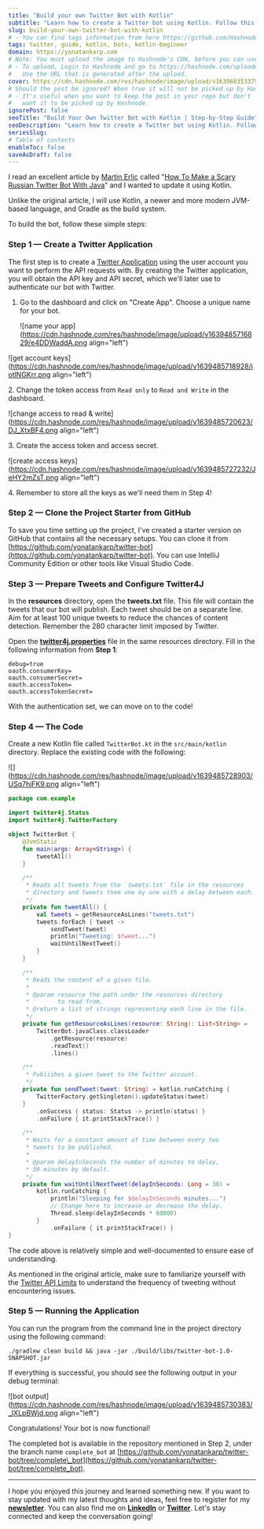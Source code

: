 ```yaml
---
title: "Build your own Twitter Bot with Kotlin"
subtitle: "Learn how to create a Twitter bot using Kotlin. Follow this step-by-step guide to build your own bot and automate your tweets. No coding experience required"
slug: build-your-own-twitter-bot-with-kotlin
# - You can find tags information from here https://github.com/Hashnode/support/blob/main/misc/tags.json
tags: twitter, guide, kotlin, bots, kotlin-beginner
domain: https://yonatankarp.com
# Note: You must upload the image to Hashnode's CDN, before you can use it here.
# - To upload, Login to Hashnode and go to https://hashnode.com/uploader
#   Use the URL that is generated after the upload.
cover: https://cdn.hashnode.com/res/hashnode/image/upload/v1639603533753/qMyvtIuf6.jpeg
# Should the post be ignored? When true it will not be picked up by Hashnode.
# - It's useful when you want to keep the post in your repo but don't
#   want it to be picked up by Hashnode.
ignorePost: false
seoTitle: "Build Your Own Twitter Bot with Kotlin | Step-by-Step Guide"
seoDescription: "Learn how to create a Twitter bot using Kotlin. Follow this step-by-step guide to build your own bot and automate your tweets. No coding experience required"
seriesSlug:
# Table of contents
enableToc: false
saveAsDraft: false
---
```


I read an excellent article by [Martin Erlic](https://medium.com/u/f864d52751a7) called "[How To Make a Scary Russian Twitter Bot With Java](https://medium.com/@SeloSlav/how-to-make-a-scary-russian-twitter-bot-with-java-b7b62768a3ac)" and I wanted to update it using Kotlin.

Unlike the original article, I will use Kotlin, a newer and more modern JVM-based language, and Gradle as the build system.

To build the bot, follow these simple steps:

### Step 1 — Create a Twitter Application

The first step is to create a [Twitter Application](https://apps.twitter.com/) using the user account you want to perform the API requests with. By creating the Twitter application, you will obtain the API key and API secret, which we'll later use to authenticate our bot with Twitter.

1. Go to the dashboard and click on "Create App". Choose a unique name for your bot.
    
    ![name your app](https://cdn.hashnode.com/res/hashnode/image/upload/v1639485716829/e4DDWaddA.png align="left")
    

![get account keys](https://cdn.hashnode.com/res/hashnode/image/upload/v1639485718928/iotlNGKrr.png align="left")

2\. Change the token access from `Read only` to `Read and Write` in the dashboard.

![change access to read & write](https://cdn.hashnode.com/res/hashnode/image/upload/v1639485720623/DJ_XtxBF4.png align="left")

3\. Create the access token and access secret.

![create access keys](https://cdn.hashnode.com/res/hashnode/image/upload/v1639485727232/JeHY2mZsT.png align="left")

4\. Remember to store all the keys as we'll need them in Step 4!

### Step 2 — Clone the Project Starter from GitHub

To save you time setting up the project, I've created a starter version on GitHub that contains all the necessary setups. You can clone it from [https://github.com/yonatankarp/twitter-bot](https://github.com/yonatankarp/twitter-bot). You can use IntelliJ Community Edition or other tools like Visual Studio Code.

### Step 3 — Prepare Tweets and Configure Twitter4J

In the **resources** directory, open the **tweets.txt** file. This file will contain the tweets that our bot will publish. Each tweet should be on a separate line. Aim for at least 100 unique tweets to reduce the chances of content detection. Remember the 280 character limit imposed by Twitter.

Open the [**twitter4j.properties**](http://twitter4j.properties) file in the same resources directory. Fill in the following information from **Step 1**:

```text
debug=true  
oauth.consumerKey=  
oauth.consumerSecret=  
oauth.accessToken=  
oauth.accessTokenSecret=
```

With the authentication set, we can move on to the code!

### Step 4 — The Code

Create a new Kotlin file called `TwitterBot.kt` in the `src/main/kotlin` directory. Replace the existing code with the following:

![](https://cdn.hashnode.com/res/hashnode/image/upload/v1639485728903/USq7hjFK9.png align="left")

```kotlin
package com.example

import twitter4j.Status
import twitter4j.TwitterFactory

object TwitterBot {
    @JvmStatic
    fun main(args: Array<String>) {
        tweetAll()
    }

    /**
     * Reads all tweets from the `tweets.txt` file in the resources
     * directory and tweets them one by one with a delay between each.
     */
    private fun tweetAll() {
        val tweets = getResourceAsLines("tweets.txt")
        tweets.forEach { tweet ->
            sendTweet(tweet)
            println("Tweeting: $tweet...")
            waitUntilNextTweet()
        }
    }

    /**
     * Reads the content of a given file.
     *
     * @param resource the path under the resources directory
     *        to read from.
     * @return a list of strings representing each line in the file.
     */
    private fun getResourceAsLines(resource: String): List<String> =
        TwitterBot.javaClass.classLoader
            .getResource(resource)
            .readText()
            .lines()

    /**
     * Publishes a given tweet to the Twitter account.
     */
    private fun sendTweet(tweet: String) = kotlin.runCatching {
        TwitterFactory.getSingleton().updateStatus(tweet)
    }
        .onSuccess { status: Status -> println(status) }
        .onFailure { it.printStackTrace() }

    /**
     * Waits for a constant amount of time between every two
     * tweets to be published.
     *
     * @param delayInSeconds the number of minutes to delay,
     * 30 minutes by default.
     */
    private fun waitUntilNextTweet(delayInSeconds: Long = 30) =
        kotlin.runCatching {
            println("Sleeping for $delayInSeconds minutes...")
            // Change here to increase or decrease the delay.
            Thread.sleep(delayInSeconds * 60000)
        }
            .onFailure { it.printStackTrace() }
}
```

The code above is relatively simple and well-documented to ensure ease of understanding.

As mentioned in the original article, make sure to familiarize yourself with the [Twitter API Limits](https://help.twitter.com/en/rules-and-policies/twitter-limits) to understand the frequency of tweeting without encountering issues.

### Step 5 — Running the Application

You can run the program from the command line in the project directory using the following command:

```shell
./gradlew clean build && java -jar ./build/libs/twitter-bot-1.0-SNAPSHOT.jar
```

If everything is successful, you should see the following output in your debug terminal:

![bot output](https://cdn.hashnode.com/res/hashnode/image/upload/v1639485730383/_IXLpBWjd.png align="left")

Congratulations! Your bot is now functional!

The completed bot is available in the repository mentioned in Step 2, under the branch name `complete_bot` at [https://github.com/yonatankarp/twitter-bot/tree/complete\_bot](https://github.com/yonatankarp/twitter-bot/tree/complete_bot).

---

I hope you enjoyed this journey and learned something new. If you want to stay updated with my latest thoughts and ideas, feel free to register for my [**newsletter**](https://yonatankarp.com/newsletter). You can also find me on [**LinkedIn**](https://www.linkedin.com/in/yonatankarp/) or [**Twitter**](https://twitter.com/yonatan_karp). Let's stay connected and keep the conversation going!
